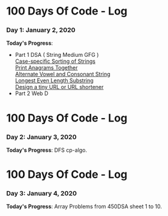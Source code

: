# 100 Days Of Code - Log

### Day 1: January 2, 2020

**Today's Progress**: 

  <ul> <li>Part 1 DSA  ( String Medium GFG ) </li>
  <a href="https://practice.geeksforgeeks.org/problems/case-specific-sorting-of-strings4845/1/?category[]=Strings&amp;category[]=Strings&amp;difficulty[]=1&amp;page=1&amp;query=category[]Stringsdifficulty[]1page1category[]Strings#">Case-specific Sorting of Strings</a> <br> <a href="https://practice.geeksforgeeks.org/problems/print-anagrams-together/1/?category[]=Strings&category[]=Strings&difficulty[]=1&page=1&query=category[]Stringsdifficulty[]1page1category[]Strings#)">Print Anagrams Together</a> <br>
  <a href="https://practice.geeksforgeeks.org/problems/alternate-vowel-and-consonant-string/0/?category[]=Strings&category[]=Strings&difficulty[]=1&page=1&query=category[]Stringsdifficulty[]1page1category[]Strings#">Alternate Vowel and Consonant String</a> <br> <a href="https://practice.geeksforgeeks.org/problems/longest-even-length-substring/0/?category[]=Strings&category[]=Strings&difficulty[]=1&page=1&query=category[]Stringsdifficulty[]1page1category[]Strings#">Longest Even Length Substring</a> <br> <a href="https://practice.geeksforgeeks.org/problems/design-a-tiny-url-or-url-shortener2031/1/?category[]=Strings&category[]=Strings&problemStatus=unsolved&difficulty[]=1&page=1&query=category[]StringsproblemStatusunsolveddifficulty[]1page1category[]Strings#">Design a tiny URL or URL shortener</a>
  <li>Part 2 Web D </li>
  </ul>
 

# 100 Days Of Code - Log

### Day 2: January 3, 2020

**Today's Progress**:  DFS cp-algo.

# 100 Days Of Code - Log

### Day 3: January 4, 2020

**Today's Progress**:  Array Problems  from 450DSA sheet 1 to 10.
